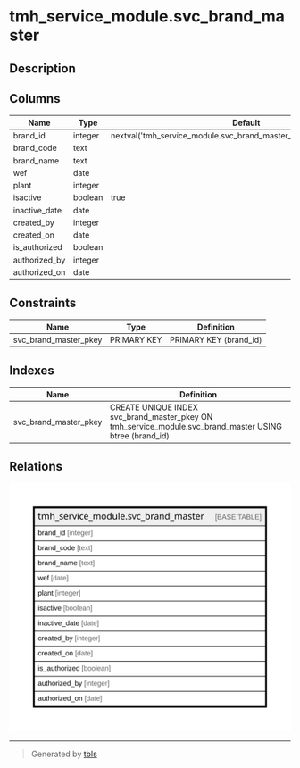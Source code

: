 # tmh_service_module.svc_brand_master

## Description

## Columns

| Name | Type | Default | Nullable | Children | Parents | Comment |
| ---- | ---- | ------- | -------- | -------- | ------- | ------- |
| brand_id | integer | nextval('tmh_service_module.svc_brand_master_brand_id_seq'::regclass) | false |  |  |  |
| brand_code | text |  | true |  |  |  |
| brand_name | text |  | true |  |  |  |
| wef | date |  | true |  |  |  |
| plant | integer |  | true |  |  |  |
| isactive | boolean | true | true |  |  |  |
| inactive_date | date |  | true |  |  |  |
| created_by | integer |  | true |  |  |  |
| created_on | date |  | true |  |  |  |
| is_authorized | boolean |  | true |  |  |  |
| authorized_by | integer |  | true |  |  |  |
| authorized_on | date |  | true |  |  |  |

## Constraints

| Name | Type | Definition |
| ---- | ---- | ---------- |
| svc_brand_master_pkey | PRIMARY KEY | PRIMARY KEY (brand_id) |

## Indexes

| Name | Definition |
| ---- | ---------- |
| svc_brand_master_pkey | CREATE UNIQUE INDEX svc_brand_master_pkey ON tmh_service_module.svc_brand_master USING btree (brand_id) |

## Relations

![er](tmh_service_module.svc_brand_master.svg)

---

> Generated by [tbls](https://github.com/k1LoW/tbls)

